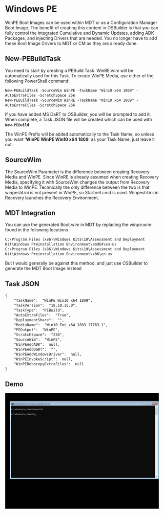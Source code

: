# Windows PE

WinPE Boot Images can be used within MDT or as a Configuration Manager Boot Image.  The benefit of creating this content in OSBuilder is that you can fully control the integrated Cumulative and Dynamic Updates, adding ADK Packages, and injecting Drivers that are needed.  You no longer have to add these Boot Image Drivers to MDT or CM as they are already done.

## New-PEBuildTask

You need to start by creating a PEBuild Task.  WinRE.wim will be automatically used for this Task.  To create WinPE Media, use either of the following PowerShell command:

```text
New-PEBuildTask -SourceWim WinPE -TaskName "Win10 x64 1809" -AutoExtraFiles -ScratchSpace 256
New-PEBuildTask -SourceWim WinRE -TaskName "Win10 x64 1809" -AutoExtraFiles -ScratchSpace 256
```

If you have added MS DaRT to OSBuilder, you will be prompted to add it.  When complete, a Task JSON file will be created which can be used with **`New-PEBuild`**

The WinPE Prefix will be added automatically to the Task Name, so unless you want '**WinPE WinPE Win10 x64 1809**' as your Task Name, just leave it out.

## SourceWim

The SourceWim Parameter is the difference between creating Recovery Media and WinPE.  Since WinRE is already assumed when creating Recovery Media, specifying it with SourceWim changes the output from Recovery Media to WinPE.  Technically the only difference between the two is that winpeshl.ini is not present in WinPE, so Startnet.cmd is used. Winpeshl.ini in Recovery launches the Recovery Environment.

## MDT Integration

You can use the generated Boot.wim in MDT by replacing the winpe.wim found in the following locations

```text
C:\Program Files (x86)\Windows Kits\10\Assessment and Deployment Kit\Windows Preinstallation Environment\amd64\en-us
C:\Program Files (x86)\Windows Kits\10\Assessment and Deployment Kit\Windows Preinstallation Environment\x86\en-us
```

But I would generally be against this method, and just use OSBuilder to generate the MDT Boot Image instead

## Task JSON

```text
{
    "TaskName":  "WinPE Win10 x64 1809",
    "TaskVersion":  "18.10.15.0",
    "TaskType":  "PEBuild",
    "AutoExtraFiles":  "True",
    "DeploymentShare":  "",
    "MediaName":  "Win10 Ent x64 1809 17763.1",
    "PEOutput":  "WinPE",
    "ScratchSpace":  "256",
    "SourceWim":  "WinPE",
    "WinPEAddADK":  null,
    "WinPEAddDaRT":  "",
    "WinPEAddWindowsDriver":  null,
    "WinPEInvokeScript":  null,
    "WinPERobocopyExtraFiles":  null
}
```

## Demo

![](../../../../../.gitbook/assets/2018-10-16_2-45-14.png)



